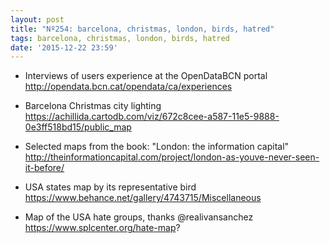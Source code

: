 ```yaml
---
layout: post
title: "Nº254: barcelona, christmas, london, birds, hatred"
tags: barcelona, christmas, london, birds, hatred
date: '2015-12-22 23:59'
---
```


* Interviews of users experience at the OpenDataBCN portal   
  http://opendata.bcn.cat/opendata/ca/experiences

* Barcelona Christmas city lighting
  https://achillida.cartodb.com/viz/672c8cee-a587-11e5-9888-0e3ff518bd15/public_map

* Selected maps from the book: "London: the information capital"
  http://theinformationcapital.com/project/london-as-youve-never-seen-it-before/

* USA states map by its representative bird
  https://www.behance.net/gallery/4743715/Miscellaneous

* Map of the USA hate groups, thanks @realivansanchez
  https://www.splcenter.org/hate-map?

